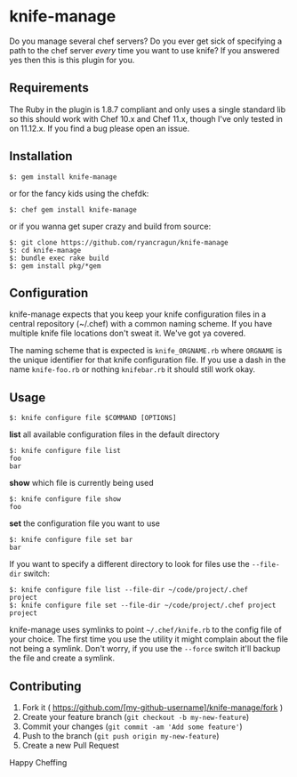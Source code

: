 # knife-manage

Do you manage several chef servers?  Do you ever get sick of
specifying a path to the chef server _every_ time you want to use knife?  If 
you answered yes then this is this plugin for you.

## Requirements
The Ruby in the plugin is 1.8.7 compliant and only uses a single standard lib so
this should work with Chef 10.x and Chef 11.x, though I've only tested in on
11.12.x.  If you find a bug please open an issue.

## Installation
```shell
$: gem install knife-manage
```

or for the fancy kids using the chefdk:

```
$: chef gem install knife-manage
```

or if you wanna get super crazy and build from source:

```shell
$: git clone https://github.com/ryancragun/knife-manage
$: cd knife-manage
$: bundle exec rake build
$: gem install pkg/*gem
```

## Configuration
knife-manage expects that you keep your knife configuration files in a central
repository (~/.chef) with a common naming scheme.  If you have multiple knife
file locations don't sweat it.  We've got ya covered.

The naming scheme that is expected is `knife_ORGNAME.rb` where `ORGNAME` is the
 unique identifier for that knife configuration file.  If you use a dash in the
 name `knife-foo.rb` or nothing `knifebar.rb` it should still work okay.

## Usage
```shell
$: knife configure file $COMMAND [OPTIONS]
```

**list**
all available configuration files in the default directory
```shell
$: knife configure file list
foo
bar
```

**show**
which file is currently being used
```shell
$: knife configure file show
foo
```

**set**
the configuration file you want to use
```shell
$: knife configure file set bar
bar
```

If you want to specify a different directory to look for files use the
`--file-dir` switch:

```shell
$: knife configure file list --file-dir ~/code/project/.chef
project
$: knife configure file set --file-dir ~/code/project/.chef project
project
```

knife-manage uses symlinks to point `~/.chef/knife.rb` to the config file of
your choice.  The first time you use the utility it might complain about the
file not being a symlink.  Don't worry, if you use the `--force` switch it'll
backup the file and create a symlink.

## Contributing

1. Fork it ( https://github.com/[my-github-username]/knife-manage/fork )
2. Create your feature branch (`git checkout -b my-new-feature`)
3. Commit your changes (`git commit -am 'Add some feature'`)
4. Push to the branch (`git push origin my-new-feature`)
5. Create a new Pull Request

Happy Cheffing
